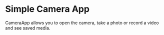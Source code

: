 # Simple Camera App

CameraApp allows you to open the camera, take a photo or record a video and see saved media.
